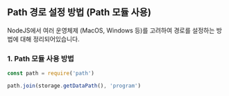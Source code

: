 Path 경로 설정 방법 (Path 모듈 사용)
----------------------
NodeJS에서 여러 운영체제 (MacOS, Windows 등)를 고려하여 경로를 설정하는 방법에 대해 정리되어있습니다.

### 1. Path 모듈 사용 방법

``` javascript
const path = require('path')

path.join(storage.getDataPath(), 'program')
```